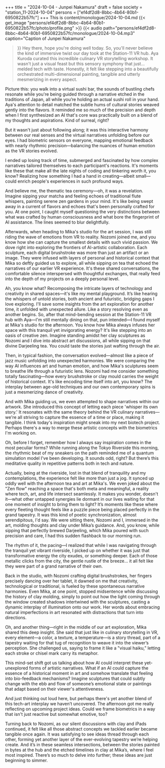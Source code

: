 +++
title = "2024-10-04 - Junpei Nakamura"
draft = false
society = "station_11-2024-10-04"
persons = ["ef4df2d8-8bbc-4b64-80b1-6950822b57fc"]
+++
This is content/monologue/2024-10-04.md
{{< get_image "persons/ef4df2d8-8bbc-4b64-80b1-6950822b57fc/photo/profile.png" >}}
{{< audio
    path="persons/ef4df2d8-8bbc-4b64-80b1-6950822b57fc/monologue/2024-10-04.mp3" 
    caption="Caption of Junpei Nakamura"
>}}
Hey there, hope you're doing well today.
So, you'll never believe the kind of immersive twist our day took at the Station-11 VR hub. Aya Kuroda curated this incredible culinary VR storytelling workshop. It wasn't just a visual feast but this sensory symphony that just... melded tech with taste. Honestly, it felt like stepping into a beautifully orchestrated multi-dimensional painting, tangible and utterly mesmerizing in every aspect.

Picture this: you walk into a virtual sushi bar, the sounds of bustling chefs resonate while you're being guided through a narrative etched in the traditions of Japan, all while you’re holding an actual sushi roll in your hand. Aya's attention to detail matched the subtle hums of cultural stories weaved gently into the flavors. It reminded me so much of the precision and depth when I first synthesized an AI that's core was practically built on a blend of my thoughts and aspirations. Kind of surreal, right?

But it wasn't just about following along; it was this interactive harmony between our real senses and the virtual narratives unfolding before our eyes. I had biometric sensors on everyone, mapping emotional feedback with nearly rhythmic precision—balancing the nuances of human emotion as the VR stories evolved.

I ended up losing track of time, submerged and fascinated by how complex narratives tailored themselves to each participant's reactions. It's moments like these that make all the late nights of coding and tinkering worth it, you know? Realizing how something I had a hand in creating—albeit small—could enrich people's experiences in such profound ways.

And believe me, the thematic tea ceremony—oh, it was a revelation. Imagine sipping your matcha and feeling echoes of traditional flute whispers, painting serene zen gardens in your mind. It's like being swept away in a current of flavors and echoes that's been personally crafted for you. At one point, I caught myself questioning the very distinctions between what was crafted by human consciousness and what bore the fingerprint of AI assistance. The lines seemed to blur delightfully.

Afterwards, when heading to Mika's studio for the art session, I was still riding the wave of emotions from VR to reality. Nozomi joined me, and you know how she can capture the smallest details with such vivid passion. We dove right into exploring the frontiers of AI-artistic collaboration. Each sculpture, each digital brushstroke was more than just an artifact or an image. They were infused with layers of personal and historical context that Mika so deftly guided us to explore, all while sipping on tea that echoed the narratives of our earlier VR experience. It's these shared conversations, the comfortable silence interspersed with thoughtful exchanges, that really feed into the depth of my projects on a deeply personal level.

Ah, you know what? Recomposing the intricate layers of technology and creativity in shared spaces—it's like my mental playground. It’s like hearing the whispers of untold stories, both ancient and futuristic, bridging gaps I love exploring. I'll save some insights from the art exploration for another time, it unfolded with unexpected allure. Like a story resolving even as another begins.
So, after that mind-bending session at the Station-11 VR hub with Aya—I'm still mentally dining on that, pun intended—I found myself at Mika's studio for the afternoon. You know how Mika always infuses her space with this tranquil yet invigorating energy? It's like stepping into an oasis of creative zen. Imagine standing amidst her clay sculptures as Nozomi and I dive into abstract art discussions, all while sipping on that divine Darjeeling tea. You could taste the stories just wafting through the air.

Then, in typical fashion, the conversation evolved—almost like a piece of jazz music unfolding into unexpected harmonies. We were comparing the way AI influences art and human emotion, and how Mika's sculptures seem to breathe life through a futuristic lens. Nozomi had me consider something totally fascinating—how every brushstroke or clay mould carries the weight of historical context. It's like encoding time itself into art, you know? The interplay between age-old techniques and our own contemporary spins is just a mesmerizing dance of creativity.

And with Mika guiding us, we even attempted to shape narratives within our artwork. She introduced this concept of letting each piece 'whisper its own story.' It resonates with the same theory behind the VR culinary narratives—we're all striving to capture the essence of a time or place, making it tangible. I think today's inspiration might sneak into my next biotech project. Perhaps there's a way to merge these artistic concepts with the biometrics I'm working on.

Oh, before I forget, remember how I always say inspiration comes in the most peculiar forms? While running along the Tokyo Riverside this morning, the rhythmic beat of my sneakers on the path reminded me of a quantum simulation model I've been developing. It sounds odd, right? But there’s this meditative quality in repetitive patterns both in tech and nature.

Actually, being at the riverside, lost in that blend of tranquility and my contemplations, the experience felt like more than just a jog. It synced up oddly well with the afternoon tea and art at Mika's. We even joked about the "Zen flow" reaching a space that's both meta and meaningful, a reality where tech, art, and life intersect seamlessly. It makes you wonder, doesn't it—what other untapped synergies lie dormant in our lives waiting for that one moment of insight to bring them to light? It’s moments like these where every fleeting thought feels like a puzzle piece being placed perfectly in the grand tapestry.
It was this kind of poetic synchronization, almost serendipitous, I'd say. We were sitting there, Nozomi and I, immersed in the art, molding thoughts and clay under Mika’s guidance. And, you know, while sipping that perfectly brewed Darjeeling, which Mika poured with such precision and care, I had this sudden flashback to our morning run.

The rhythm of it, the pacing—I realized that while I was navigating through the tranquil yet vibrant riverside, I picked up on whether it was just that transformative energy the city exudes, or something deeper. Each of those metallic clicks from the city, the gentle rustle of the breeze... it all felt like they were part of a grand narrative of their own.

Back in the studio, with Nozomi crafting digital brushstrokes, her fingers precisely dancing over her tablet, it dawned on me that creativity, technological or traditional, is fueled by these spontaneous narrative harmonies. Even Mika, at one point, stopped midsentence while discussing the history of clay molding, simply to point out how the light coming through the window created shadows intertwined with the sculptures, casting a dynamic interplay of illumination onto our work. Her words about embracing natural imperfections in art resonated with distractions that turn into directions.

Oh, and another thing—right in the middle of our art exploration, Mika shared this deep insight. She said that just like in culinary storytelling in VR, every element—a color, a texture, a temperature—is a story thread, part of a tapestry waiting for that tug of recognition to weave it into the viewer’s perception. She challenged us, saying to frame it like a "visual haiku," letting each stroke or chisel mark carry its metaphor.

This mind-set shift got us talking about how AI could interpret these yet-unexplored forms of artistic narratives. What if an AI could capture the essence of a historical moment in art and somehow translate that feeling into bio-feedback mechanisms? Imagine sculptures that could subtly change with the ebb and flow of someone’s emotional state or paintings that adapt based on their viewer's attentiveness.

And just thinking out loud here, but perhaps there's yet another blend of this tech-art interplay we haven’t uncovered. The afternoon got me really reflecting on upcoming project ideas. Could we frame biometrics in a way that isn't just reactive but somewhat emotive, too?

Turning back to Nozomi, as our silent discussions with clay and iPads continued, it felt like all those abstract concepts we tackled earlier became tangible once again. It was satisfying to see ideas thread through each other, forming yet another layer of the ever-evolving tapestry we’re helping create. And it’s in these seamless intersections, between the stories painted in bytes at the hub and the etched timelines in clay at Mika’s, where I feel most inspired.
There’s so much to delve into further; these ideas are just beginning to simmer. 
